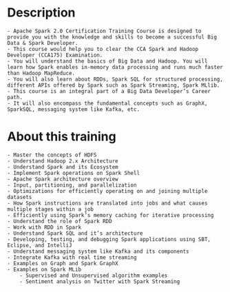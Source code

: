 # Description
    - Apache Spark 2.0 Certification Training Course is designed to provide you with the knowledge and skills to become a successful Big Data & Spark Developer. 
    - This course would help you to clear the CCA Spark and Hadoop Developer (CCA175) Examination. 
    - You will understand the basics of Big Data and Hadoop. You will learn how Spark enables in-memory data processing and runs much faster than Hadoop MapReduce. 
    - You will also learn about RDDs, Spark SQL for structured processing, different APIs offered by Spark such as Spark Streaming, Spark MLlib. 
    - This course is an integral part of a Big Data Developer’s Career path. 
    - It will also encompass the fundamental concepts such as GraphX, SparkSQL, messaging system like Kafka, etc.
    
# About this training
    - Master the concepts of HDFS
    - Understand Hadoop 2.x Architecture
    - Understand Spark and its Ecosystem
    - Implement Spark operations on Spark Shell
    - Apache Spark architecture overview
    - Input, partitioning, and parallelization
    - Optimizations for efficiently operating on and joining multiple datasets
    - How Spark instructions are translated into jobs and what causes multiple stages within a job
    - Efficiently using Spark’s memory caching for iterative processing
    - Understand the role of Spark RDD
    - Work with RDD in Spark
    - Understand Spark SQL and it’s architecture
    - Developing, testing, and debugging Spark applications using SBT, Eclipse, and IntelliJ
    - Understand messaging system like Kafka and its components
    - Integrate Kafka with real time streaming
    - Examples on Graph and Spark GraphX
    - Examples on Spark MLib
        - Supervised and Unsupervised algorithm examples
        - Sentiment analysis on Twitter with Spark Streaming